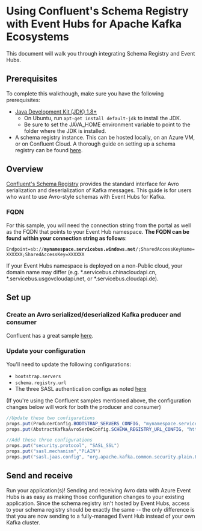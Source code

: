 # Using Confluent's Schema Registry with Event Hubs for Apache Kafka Ecosystems

This document will walk you through integrating Schema Registry and Event Hubs.

## Prerequisites

To complete this walkthough, make sure you have the following prerequisites:

* [Java Development Kit (JDK) 1.8+](http://www.oracle.com/technetwork/java/javase/downloads/index.html)
    * On Ubuntu, run `apt-get install default-jdk` to install the JDK.
    * Be sure to set the JAVA_HOME environment variable to point to the folder where the JDK is installed.
* A schema registry instance. This can be hosted locally, on an Azure VM, or on Confluent Cloud. A thorough guide on setting up a schema registry can be found [here](https://docs.confluent.io/current/schema-registry/docs/schema_registry_tutorial.html).

## Overview

[Confluent's Schema Registry](https://docs.confluent.io/current/schema-registry/docs/index.html) provides the standard interface for Avro serialization and deserialization of Kafka messages. This guide is for users who want to use Avro-style schemas with Event Hubs for Kafka. 

### FQDN

For this sample, you will need the connection string from the portal as well as the FQDN that points to your Event Hub namespace. **The FQDN can be found within your connection string as follows**:

`Endpoint=sb://`**`mynamespace.servicebus.windows.net`**`/;SharedAccessKeyName=XXXXXX;SharedAccessKey=XXXXXX`

If your Event Hubs namespace is deployed on a non-Public cloud, your domain name may differ (e.g. \*.servicebus.chinacloudapi.cn, \*.servicebus.usgovcloudapi.net, or \*.servicebus.cloudapi.de).

## Set up

### Create an Avro serialized/deserialized Kafka producer and consumer

Confluent has a great sample [here](https://github.com/confluentinc/examples/tree/5.1.2-post/clients/avro).

### Update your configuration

You'll need to update the following configurations:

* `bootstrap.servers`
* `schema.registry.url`
* The three SASL authentication configs as noted [here]()

(If you're using the Confluent samples mentioned above, the configuration changes below will work for both the producer and consumer)

```java
//Update these two configurations
props.put(ProducerConfig.BOOTSTRAP_SERVERS_CONFIG, "mynamespace.servicebus.windows.net:9093");
props.put(AbstractKafkaAvroSerDeConfig.SCHEMA_REGISTRY_URL_CONFIG, "http://<YOUR.SCHEMA.REGISTRY.IP.ADDRESS>:8081");

//Add these three configurations
props.put("security.protocol", "SASL_SSL")
props.put("sasl.mechanism","PLAIN")
props.put("sasl.jaas.config", "org.apache.kafka.common.security.plain.PlainLoginModule required username=\"$ConnectionString\" password=\"Endpoint=sb://mynamespace.servicebus.windows.net/;SharedAccessKeyName=XXXXXX;SharedAccessKey=XXXXXX\");
```

## Send and receive

Run your application(s)! Sending and receiving Avro data with Azure Event Hubs is as easy as making those configuration changes to your existing application. Since the schema registry isn't hosted by Event Hubs, access to your schema registry should be  exactly the same -- the only difference is that you are now sending to a fully-managed Event Hub instead of your own Kafka cluster.
